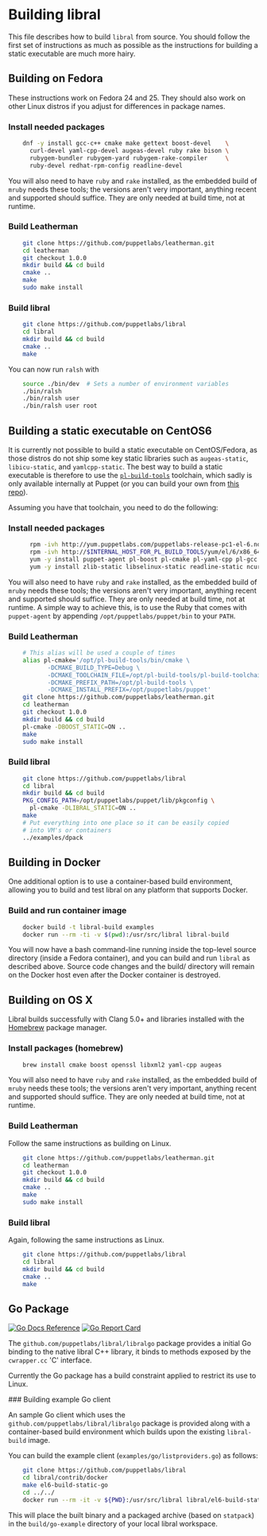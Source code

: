# Building libral

This file describes how to build `libral` from source. You should follow
the first set of instructions as much as possible as the instructions for
building a static executable are much more hairy.

## Building on Fedora

These instructions work on Fedora 24 and 25. They should also work on other
Linux distros if you adjust for differences in package names.

### Install needed packages

```bash
    dnf -y install gcc-c++ cmake make gettext boost-devel    \
      curl-devel yaml-cpp-devel augeas-devel ruby rake bison \
      rubygem-bundler rubygem-yard rubygem-rake-compiler     \
      ruby-devel redhat-rpm-config readline-devel
```

You will also need to have `ruby` and `rake` installed, as the embedded
build of `mruby` needs these tools; the versions aren't very important,
anything recent and supported should suffice. They are only needed at build
time, not at runtime.

### Build Leatherman

```bash
    git clone https://github.com/puppetlabs/leatherman.git
    cd leatherman
    git checkout 1.0.0
    mkdir build && cd build
    cmake ..
    make
    sudo make install
```

### Build libral

```bash
    git clone https://github.com/puppetlabs/libral
    cd libral
    mkdir build && cd build
    cmake ..
    make
```

You can now run `ralsh` with

```bash
    source ./bin/dev  # Sets a number of environment variables
    ./bin/ralsh
    ./bin/ralsh user
    ./bin/ralsh user root
```

## Building a static executable on CentOS6

It is currently not possible to build a static executable on CentOS/Fedora,
as those distros do not ship some key static libraries such as
`augeas-static`, `libicu-static`, and `yamlcpp-static`. The best way to
build a static executable is therefore to use the
[`pl-build-tools`](https://github.com/puppetlabs/pl-build-tools-vanagon)
toolchain, which sadly is only available internally at Puppet (or you can
build your own from
[this repo](https://github.com/puppetlabs/pl-build-tools-vanagon)).

Assuming you have that toolchain, you need to do the following:

### Install needed packages

```bash
      rpm -ivh http://yum.puppetlabs.com/puppetlabs-release-pc1-el-6.noarch.rpm
      rpm -ivh http://$INTERNAL_HOST_FOR_PL_BUILD_TOOLS/yum/el/6/x86_64/pl-build-tools-release-22.0.3-1.el6.noarch.rpm
      yum -y install puppet-agent pl-boost pl-cmake pl-yaml-cpp pl-gcc
      yum -y install zlib-static libselinux-static readline-static ncurses-static
```

You will also need to have `ruby` and `rake` installed, as the embedded
build of `mruby` needs these tools; the versions aren't very important,
anything recent and supported should suffice. They are only needed at build
time, not at runtime. A simple way to achieve this, is to use the Ruby that
comes with `puppet-agent` by appending `/opt/puppetlabs/puppet/bin` to your
`PATH`.

### Build Leatherman

```bash
    # This alias will be used a couple of times
    alias pl-cmake='/opt/pl-build-tools/bin/cmake \
           -DCMAKE_BUILD_TYPE=Debug \
           -DCMAKE_TOOLCHAIN_FILE=/opt/pl-build-tools/pl-build-toolchain.cmake \
           -DCMAKE_PREFIX_PATH=/opt/pl-build-tools \
           -DCMAKE_INSTALL_PREFIX=/opt/puppetlabs/puppet'
    git clone https://github.com/puppetlabs/leatherman.git
    cd leatherman
    git checkout 1.0.0
    mkdir build && cd build
    pl-cmake -DBOOST_STATIC=ON ..
    make
    sudo make install
```

### Build libral

```bash
    git clone https://github.com/puppetlabs/libral
    cd libral
    mkdir build && cd build
    PKG_CONFIG_PATH=/opt/puppetlabs/puppet/lib/pkgconfig \
      pl-cmake -DLIBRAL_STATIC=ON ..
    make
    # Put everything into one place so it can be easily copied
    # into VM's or containers
    ../examples/dpack
```

## Building in Docker

One additional option is to use a container-based build environment, allowing
you to build and test libral on any platform that supports Docker.

### Build and run container image

```bash
    docker build -t libral-build examples
    docker run --rm -ti -v $(pwd):/usr/src/libral libral-build
```

You will now have a bash command-line running inside the top-level source
directory (inside a Fedora container), and you can build and run `libral`
as described above. Source code changes and the build/ directory will remain
on the Docker host even after the Docker container is destroyed.

## Building on OS X

Libral builds successfully with Clang 5.0+ and libraries installed with the
[Homebrew](https://brew.sh) package manager.

### Install packages (homebrew)

```bash
    brew install cmake boost openssl libxml2 yaml-cpp augeas
```

You will also need to have `ruby` and `rake` installed, as the embedded
build of `mruby` needs these tools; the versions aren't very important,
anything recent and supported should suffice. They are only needed at build
time, not at runtime.

### Build Leatherman

Follow the same instructions as building on Linux.

```bash
    git clone https://github.com/puppetlabs/leatherman.git
    cd leatherman
    git checkout 1.0.0
    mkdir build && cd build
    cmake ..
    make
    sudo make install
```

### Build libral

Again, following the same instructions as Linux.

```bash
    git clone https://github.com/puppetlabs/libral
    cd libral
    mkdir build && cd build
    cmake ..
    make
```

## Go Package

[![Go Docs Reference](https://godoc.org/github.com/puppetlabs/libral/libralgo?status.svg)](http://godoc.org/github.com/puppetlabs/libral/libralgo) [![Go Report Card](https://goreportcard.com/badge/github.com/puppetlabs/libral)](https://goreportcard.com/report/github.com/puppetlabs/libral)

The `github.com/puppetlabs/libral/libralgo` package provides a initial Go binding
to the native libral C++ library, it binds to methods exposed by the `cwrapper.cc`
'C' interface.

Currently the Go package has a build constraint applied to restrict its use to
Linux.

### Building example Go client

An sample Go client which uses the `github.com/puppetlabs/libral/libralgo` package
is provided along with a container-based build environment which builds upon the
existing `libral-build` image.

You can build the example client (`examples/go/listproviders.go`) as follows:

```bash
    git clone https://github.com/puppetlabs/libral
    cd libral/contrib/docker
    make el6-build-static-go
    cd ../../
    docker run --rm -it -v ${PWD}:/usr/src/libral libral/el6-build-static-go
```

This will place the built binary and a packaged archive (based on `statpack`) in the
`build/go-example` directory of your local libral workspace.
